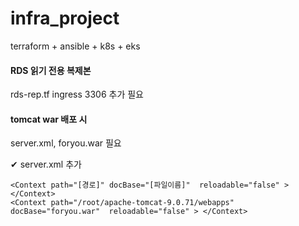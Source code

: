 # infra_project
terraform + ansible + k8s + eks

#### RDS 읽기 전용 복제본
rds-rep.tf 
ingress 3306 추가 필요

#### tomcat war 배포 시
server.xml, foryou.war 필요

✔ server.xml 추가
```
<Context path="[경로]" docBase="[파일이름]"  reloadable="false" > </Context>
<Context path="/root/apache-tomcat-9.0.71/webapps" docBase="foryou.war"  reloadable="false" > </Context>
```
